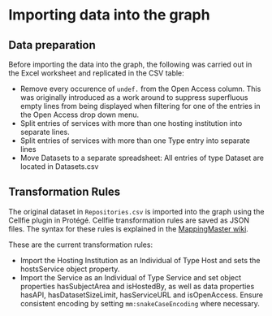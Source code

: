 # Importing data into the graph


## Data preparation

Before importing the data into the graph, the following was carried out in the Excel worksheet and replicated in the CSV table:
- Remove every occurence of `undef.` from the Open Access column. This was originally introduced as a work around to suppress superfluous empty lines from being displayed when filtering for one of the entries in the Open Access drop down menu.
- Split entries of services with more than one hosting institution into separate lines.
- Split entries of services with more than one Type entry into separate lines
- Move Datasets to a separate spreadsheet: All entries of type Dataset are located in Datasets.csv

## Transformation Rules

The original dataset in `Repositories.csv` is imported into the graph using the Cellfie plugin in Protégé. Cellfie transformation rules are saved as JSON files. The syntax for these rules is explained in the [MappingMaster wiki](https://github.com/protegeproject/mapping-master/wiki/MappingMasterDSL).

These are the current transformation rules:
- Import the Hosting Institution as an Individual of Type Host and sets the hostsService object property.
- Import the Service as an Individual of Type Service and set object properties hasSubjectArea and isHostedBy, as well as data properties hasAPI, hasDatasetSizeLimit, hasServiceURL and isOpenAccess. Ensure consistent encoding by setting `mm:snakeCaseEncoding` where necessary.
